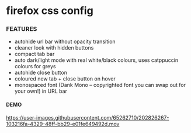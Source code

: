 # firefox css config

<h3>FEATURES</h3>

- autohide url bar without opacity transition
- cleaner look with hidden buttons
- compact tab bar
- auto dark/light mode with real white/black colours, uses catppuccin colours for greys
- autohide close button
- coloured new tab + close button on hover
- monospaced font (Dank Mono – copyrighted font you can swap out for your own!) in URL bar

<h4>DEMO</h4>

https://user-images.githubusercontent.com/65262710/202826267-103216fa-4329-48ff-bb29-e01fe649492d.mov
